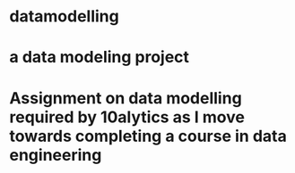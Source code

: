 # datamodelling
# a data modeling project
# Assignment on data modelling required by 10alytics as I move towards completing a course in data engineering
